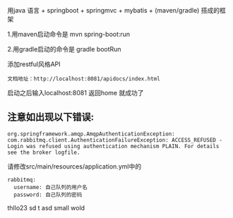 用java 语言 + springboot + springmvc + mybatis + (maven/gradle) 搭成的框架

1.用maven启动命令是
	mvn spring-boot:run

2.用gradle启动的命令是
	gradle bootRun

添加restful风格API
```
文档地址：http://localhost:8081/apidocs/index.html
```

启动之后输入localhost:8081  返回home 就成功了

## 注意如出现以下错误:
```
org.springframework.amqp.AmqpAuthenticationException: com.rabbitmq.client.AuthenticationFailureException: ACCESS_REFUSED - Login was refused using authentication mechanism PLAIN. For details see the broker logfile.
```
请修改src/main/resources/application.yml中的
```
rabbitmq:
  username: 自己队列的用户名
  password: 自己队列的密码
```

thllo23
sd
t asd 
small wold
